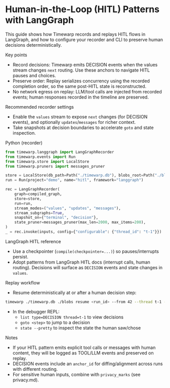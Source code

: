 # Human-in-the-Loop (HITL) Patterns with LangGraph

This guide shows how Timewarp records and replays HITL flows in LangGraph, and how to configure your recorder and CLI to preserve human decisions deterministically.

Key points
- Record decisions: Timewarp emits DECISION events when the values stream changes `next` routing. Use these anchors to navigate HITL pauses and choices.
- Preserve order: Replay serializes concurrency using the recorded completion order, so the same post-HITL state is reconstructed.
- No network egress on replay: LLM/tool calls are injected from recorded events; human responses recorded in the timeline are preserved.

Recommended recorder settings
- Enable the `values` stream to expose `next` changes (for DECISION events), and optionally `updates`/`messages` for richer context.
- Take snapshots at decision boundaries to accelerate `goto` and state inspection.

Python (recorder)
```python
from timewarp.langgraph import LangGraphRecorder
from timewarp.events import Run
from timewarp.store import LocalStore
from timewarp.pruners import messages_pruner

store = LocalStore(db_path=Path("./timewarp.db"), blobs_root=Path("./blobs"))
run = Run(project="demo", name="hitl", framework="langgraph")

rec = LangGraphRecorder(
    graph=compiled_graph,
    store=store,
    run=run,
    stream_modes=("values", "updates", "messages"),
    stream_subgraphs=True,
    snapshot_on={"terminal", "decision"},
    state_pruner=messages_pruner(max_len=2000, max_items=200),
)
_ = rec.invoke(inputs, config={"configurable": {"thread_id": "t-1"}})
```

LangGraph HITL reference
- Use a checkpointer (`compile(checkpointer=...)`) so pauses/interrupts persist.
- Adopt patterns from LangGraph HITL docs (interrupt calls, human routing). Decisions will surface as `DECISION` events and state changes in `values`.

Replay workflow
- Resume deterministically at or after a human decision step:

```bash
timewarp ./timewarp.db ./blobs resume <run_id> --from 42 --thread t-1 --app path.to:make_graph
```

- In the debugger REPL:
  - `list type=DECISION thread=t-1` to view decisions
  - `goto <step>` to jump to a decision
  - `state --pretty` to inspect the state the human saw/chose

Notes
- If your HITL pattern emits explicit tool calls or messages with human content, they will be logged as TOOL/LLM events and preserved on replay.
- DECISION events include an `anchor_id` for diffing/alignment across runs with different routing.
- For sensitive human inputs, combine with `privacy_marks` (see privacy.md).
